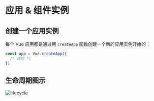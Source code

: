 # 应用 & 组件实例
## 创建一个应用实例

每个 Vue 应用都是通过用 `createApp` 函数创建一个新的应用实例开始的：
```js
const app = Vue.createApp({
  /* 选项 */
})
```
## 生命周期图示
![lifecycle](https://v3.cn.vuejs.org/images/lifecycle.svg)